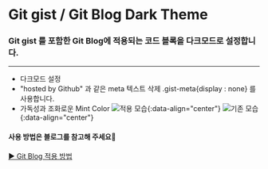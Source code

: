 # Git gist / Git Blog Dark Theme
### Git gist 를 포함한 Git Blog에 적용되는 코드 블록을 다크모드로 설정합니다.
---

* 다크모드 설정
* "hosted by Github" 과 같은 meta 텍스트 삭제 
.gist-meta{display : none} 를 사용합니다.
* 가독성과 조화로운 Mint Color
![적용 모습]("/gist02.png"){:data-align="center"}
![기존 모습]("/gist03.png"){:data-align="center"}

#### 사용 방법은 블로그를 참고해 주세요🐸
[▶ Git Blog 적용 방법](http://127.0.0.1:4000/posts/2022-04-26-page002)
